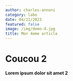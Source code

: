 ```yaml
---
author: charles-annoni
category: labo
date: 04/11/2023
featured: false
image: /img/demo-4.jpg
title: Mon 4eme article
---
```

# Coucou 2

**Lorem ipsum dolor sit amet 2**
